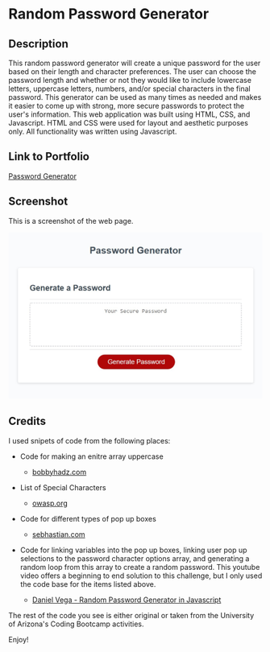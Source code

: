 # Random Password Generator

## Description

This random password generator will create a unique password for the user based on their length and character preferences. The user can choose the password length and whether or not they would like to include lowercase letters, uppercase letters, numbers, and/or special characters in the final password. This generator can be used as many times as needed and makes it easier to come up with strong, more secure passwords to protect the user's information. This web application was built using HTML, CSS, and Javascript. HTML and CSS were used for layout and aesthetic purposes only. All functionality was written using Javascript.

## Link to Portfolio
[Password Generator](https://autumnlegere.github.io/topsecretpasswords/)

## Screenshot

This is a screenshot of the web page.

![Screenshot of Password Generator](Screenshot.jpg)

## Credits

I used snipets of code from the following places:

- Code for making an enitre array uppercase <br>

    - [bobbyhadz.com](https://bobbyhadz.com/blog/javascript-convert-all-elements-of-array-to-uppercase#:~:text=To%20convert%20all%20array%20elements,all%20strings%20converted%20to%20uppercase.)

- List of Special Characters <br>

    - [owasp.org](https://owasp.org/www-community/password-special-characters)

- Code for different types of pop up boxes <br>

    - [sebhastian.com](https://sebhastian.com/javascript-confirmation-yes-no/)

- Code for linking variables into the pop up boxes, linking user pop up selections to the password character options array, and generating a random loop from this array to create a random password. This youtube video offers a beginning to end solution to this challenge, but I only used the code base for the items listed above. <br>

    - [Daniel Vega - Random Password Generator in Javascript](https://youtu.be/v2jfGo7ztm8)

The rest of the code you see is either original or taken from the University of Arizona's Coding Bootcamp activities.

Enjoy!